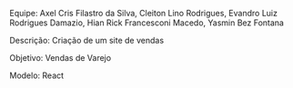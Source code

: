 Equipe: Axel Cris Filastro da Silva,
	Cleiton Lino Rodrigues,
	Evandro Luiz Rodrigues Damazio,
	Hian Rick Francesconi Macedo,
	Yasmin Bez Fontana


Descrição: Criação de um site de vendas


Objetivo: Vendas de Varejo

Modelo: React
